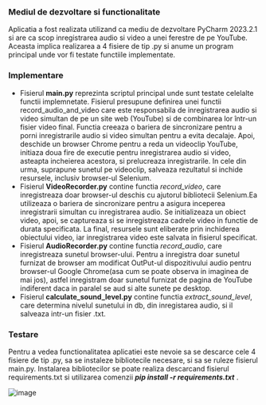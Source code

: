### Mediul de dezvoltare si functionalitate

Aplicatia a fost realizata utilizand ca mediu de dezvoltare PyCharm 2023.2.1 si are ca scop inregistrarea audio si video a unei ferestre de pe YouTube.
Aceasta implica realizarea a 4 fisiere de tip .py si anume un program principal unde vor fi testate functiile implementate.
### Implementare
* Fisierul **main.py** reprezinta scriptul principal unde sunt testate celelalte functii implemnetate. Fisierul presupune definirea unei functii record_audio_and_video care este responsabila de inregistrarea audio si video simultan de pe un site web (YouTube) si de combinarea lor într-un fisier video final. Functia creeaza o bariera de sincronizare pentru a porni inregistrarile audio si video simultan pentru a evita decalaje. Apoi, deschide un browser Chrome pentru a reda un videoclip YouTube, initiaza doua fire de executie pentru inregistrarea audio si video, asteapta incheierea acestora, si prelucreaza inregistrarile. In cele din urma, suprapune sunetul pe videoclip, salveaza rezultatul si inchide resursele, inclusiv browser-ul Selenium.
* Fisierul **VideoRecorder.py** contine functia *record_video*, care inregistreaza doar browser-ul deschis cu ajutorul bibliotecii Selenium.Ea utilizeaza o bariera de sincronizare pentru a asigura inceperea inregistrarii simultan cu inregistrarea audio. Se initializeaza un obiect video, apoi, se captureaza si se inregistreaza cadrele video in functie de durata specificata. La final, resursele sunt eliberate prin inchiderea obiectului video, iar inregistrarea video este salvata in fisierul specificat.
* Fisierul **AudioRecorder.py** contine functia *record_audio*, care inregistreaza sunetul browser-ului. Pentru a inregistra doar sunetul furnizat de browser am modificat OutPut-ul dispozitivului audio 
pentru browser-ul Google Chrome(asa cum se poate observa in imaginea de mai jos), astfel inregistram doar sunetul furnizat de pagina de YouTube indiferent daca in paralel se aud si alte sunete pe desktop.
* Fisierul **calculate_sound_level.py** contine functia *extract_sound_level*, care determina nivelul sunetului in db, din inregistarea audio, si il salveaza intr-un fisier .txt.

### Testare
Pentru a vedea functionalitatea aplicatiei este nevoie sa se descarce cele 4 fisiere de tip .py, sa se instaleze bibliotecile necesare, si sa se ruleze fisierul main.py. Instalarea bibliotecilor se poate realiza descarcand fisierul requirements.txt si utilizarea comenzii ***pip install -r requirements.txt*** .


![image](https://github.com/IzabelaBurcica/Arobs/assets/106831283/c96c3c88-7380-49f0-b9ac-13b662e9cb27)
